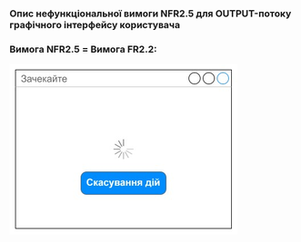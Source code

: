 ### Опис нефункціональної вимоги NFR2.5 для OUTPUT-потоку графічного інтерфейсу користувача
### Вимога NFR2.5 = Вимога FR2.2:
![NFR2.5](NFR2.5.jpg)
